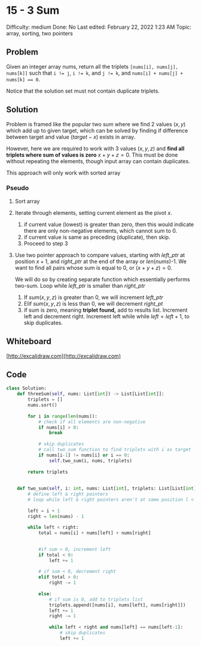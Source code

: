 # 15 - 3 Sum

Difficulty: medium
Done: No
Last edited: February 22, 2022 1:23 AM
Topic: array, sorting, two pointers

## Problem

Given an integer array nums, return all the triplets `[nums[i], nums[j], nums[k]]` such that `i != j`, `i != k`, and `j != k`, and `nums[i] + nums[j] + nums[k] == 0`.

Notice that the solution set must not contain duplicate triplets.

## Solution

Problem is framed like the popular two sum where we find 2 values $(x, y)$ which add up to given target, which can be solved by finding if difference between target and value $(target - x)$ exists in array. 

However, here we are required to work with 3 values  $(x, y, z)$ and **find all triplets where sum of values is zero** $x+y+z=0$. This must be done without repeating the elements, though input array can contain duplicates.

This approach will only work with sorted array

### Pseudo

1. Sort array
2. Iterate through elements, setting current element as the pivot $x$. 
    1. if current value (lowest) is greater than zero, then this would indicate there are only non-negative elements, which cannot sum to 0.
    2. if current value is same as preceding (duplicate), then skip.
    3. Proceed to step 3
3. Use two pointer approach to compare values, starting with *left_ptr* at position $x+1$, and *right_ptr* at the end of the array or  $len(nums)$-1. We want to find all pairs whose sum is equal to 0, or $(x+y+z)=0$. 
    
    We will do so by creating separate function which essentially performs two-sum. Loop while *left_ptr* is smaller than *right_ptr*
    
    1. If $sum(x, y, z)$ is greater than 0, we will increment *left_ptr* 
    2. Elif $sum(x,y, z)$ is less than 0, we will decrement *right_pt*
    3. if sum is zero, meaning **triplet found,** add to results list. Increment left and decrement right. Increment left while while $left = left+1$, to skip duplicates.

## Whiteboard

[http://excalidraw.com](http://excalidraw.com)

## Code

```python
class Solution:
    def threeSum(self, nums: List[int]) -> List[List[int]]:
        triplets = []
        nums.sort()
        
        for i in range(len(nums)):
            # check if all elements are non-negative
            if nums[i] > 0:
                break
            
            # skip duplicates
            # call two_sum function to find triplets with i as target
            if nums[i-1] != nums[i] or i == 0:
                self.two_sum(i, nums, triplets)
            
        return triplets
            
        
    def two_sum(self, i: int, nums: List[int], triplets: List[List[int]]):
        # define left & right pointers
        # loop while left & right pointers aren't at same position l < r
        
        left = i + 1
        right = len(nums) - 1
        
        while left < right:
            total = nums[i] + nums[left] + nums[right]

            
            #if sum > 0, increment left
            if total < 0:
                left += 1
            
            # if sum < 0, decrement right
            elif total > 0: 
                right -= 1
            
            else:
                # if sum is 0, add to triplets list
                triplets.append([nums[i], nums[left], nums[right]])
                left += 1
                right -= 1
                
                while left < right and nums[left] == nums[left-1]:
                    # skip duplicates
                    left += 1
```